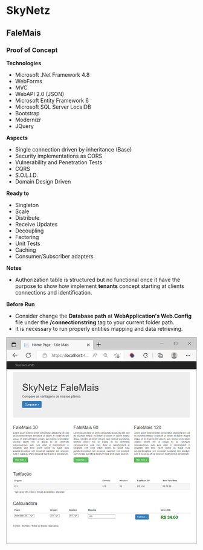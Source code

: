# SkyNetz
## FaleMais
### Proof of Concept

**Technologies**
- Microsoft .Net Framework 4.8 
- WebForms
- MVC
- WebAPI 2.0 (JSON)
- Microsoft Entity Framework 6
- Microsoft SQL Server LocalDB
- Bootstrap
- Modernizr
- JQuery

**Aspects**
- Single connection driven by inheritance (Base)
- Security implementations as CORS
- Vulnerability and Penetration Tests
- CQRS
- S.O.L.I.D.  
- Domain Design Driven 

**Ready to**
- Singleton
- Scale
- Distribute
- Receive Updates
- Decoupling
- Factoring
- Unit Tests
- Caching
- Consumer/Subscriber adapters


**Notes**
- Authorization table is structured but no functional once it have the purpose to show how implement **tenants** concept starting at clients connections and identification.

**Before Run**
- Consider change the **Database path** at **WebApplication's Web.Config** file under the **/connectionstring** tag to your current folder path. 
- It is necessary to run properly entities mapping and data retrieving.



![Preview](https://github.com/edsonbassani/Skynetz.FaleMais/blob/master/SkyNetz.FaleMais.Web/images/FaleMais1.png)​
